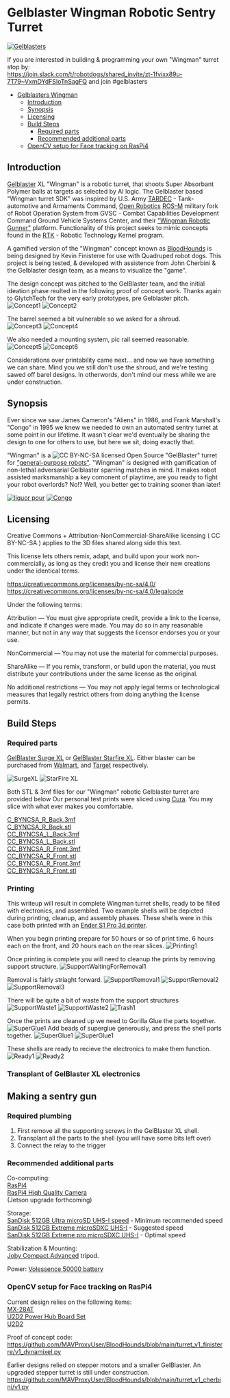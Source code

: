 # Gelblaster Wingman Robotic Sentry Turret

[![Gelblasters](images/GelBlasterlogo.jpg)](https://gelblaster.com)

If you are interested in building & programming your own "Wingman" turret stop by:<br>
https://join.slack.com/t/robotdogs/shared_invite/zt-1fvixx89u-7T79~VxmDYdFSIoTnSagFQ and join #gelblasters 

* [Gelblasters Wingman](#gelblasters-wingman)
   * [Introduction](#introduction)
   * [Synopsis](#synopsis)
   * [Licensing](#licensing)
   * [Build Steps](#build-steps)
      * [Required parts](#required-parts)
      * [Recommended additional parts<br>](#recommended-additional-parts)
   * [OpenCV setup for Face tracking on RasPi4](#opencv-setup-for-face-tracking-on-raspi4)

## Introduction

[Gelblaster](https://gelblaster.com) XL "Wingman" is a robotic turret, that shoots Super Absorbant Polymer balls at targets as selected by AI logic. The Gelblaster based "Wingman turret SDK" was inspired by U.S. Army [TARDEC](https://asc.army.mil/web/news-alt-jfm18-wingman-is-first-step-toward-weaponized-robotics/) - Tank-automotive and Armaments Command, [Open Robotics](https://www.openrobotics.org) [ROS-M](https://rosmilitary.org/faq/) military fork of Robot Operation System from GVSC - Combat Capabilities Development Command Ground Vehicle Systems Center, and their ["Wingman Robotic Gunner"](https://apps.dtic.mil/sti/pdfs/AD1069401.pdf) platform. Functionality of this project seeks to mimic concepts found in the [RTK](https://vimeo.com/593277076?) - Robotic Technology Kernel program. 

A gamified version of the "Wingman" concept known as [BloodHounds](https://github.com/MAVProxyUser/BloodHounds) is being designed by Kevin Finisterre for use with Quadruped robot dogs. This project is being tested, & developed with assistence from John Cherbini & the Gelblaster design team, as a means to visualize the "game". 

The design concept was pitched to the GelBlaster team, and the initial ideation phase reulted in the following proof of concept work. Thanks again to GlytchTech for the very early prototypes, pre Gelblaster pitch.<br> 
![Concept1](https://github.com/MAVProxyUser/Gelblaster_Wingman/raw/main/images/Concept1.png)
![Concept2](https://github.com/MAVProxyUser/Gelblaster_Wingman/raw/main/images/Concept2.png)

The barrel seemed a bit vulnerable so we asked for a shroud.<br> 
![Concept3](https://github.com/MAVProxyUser/Gelblaster_Wingman/raw/main/images/Concept3.png)
![Concept4](https://github.com/MAVProxyUser/Gelblaster_Wingman/raw/main/images/Concept4.png)

We also needed a mounting system, pic rail seemed reasonable.<br> 
![Concept5](https://github.com/MAVProxyUser/Gelblaster_Wingman/raw/main/images/Concept5.png)
![Concept6](https://github.com/MAVProxyUser/Gelblaster_Wingman/raw/main/images/Concept6.png)

Considerations over printability came next... and now we have something we can share. Mind you we still don't use the shroud, and we're testing sawed off barel designs. In otherwords, don't mind our mess while we are under construction.

## Synopsis 

Ever since we saw James Cameron's "Aliens" in 1986, and Frank Marshall's "Congo" in 1995 we knew we needed to own an automated sentry turret at some point in our lifetime. It wasn't clear we'd eventually be sharing the design to one for others to use, but here we sit, doing exactly that. 

"Wingman" is a ![CC BY-NC-SA ](https://licensebuttons.net/l/by-nc-sa/3.0/88x31.png) licensed Open Source "GelBlaster" turret for ["general-purpose robots"](https://www.bostondynamics.com/open-letter-opposing-weaponization-general-purpose-robots). "Wingman" is designed with gamification of non-lethal adversarial Gelblaster sparring matches in mind. It makes robot assisted marksmanship a key comonent of playtime, are you ready to fight your robot overlords? No!? Well, you better get to training sooner than later!

[![liquor pour](http://img.youtube.com/vi/IS2PtmM9mwU/0.jpg)](https://www.youtube.com/watch?v=IS2PtmM9mwU) [![Congo](http://img.youtube.com/vi/Ss35wHcN6iQ/0.jpg)](https://www.youtube.com/watch?v=Ss35wHcN6iQ)<br>

## Licensing 

Creative Commons + Attribution-NonCommercial-ShareAlike licensing ( 
CC BY-NC-SA ) applies to the 3D files shared along side this text. 

This license lets others remix, adapt, and build upon your work non-commercially, as long as they credit you and license their new creations under the identical terms.

https://creativecommons.org/licenses/by-nc-sa/4.0/
https://creativecommons.org/licenses/by-nc-sa/4.0/legalcode

Under the following terms:

Attribution — You must give appropriate credit, provide a link to the license, and indicate if changes were made. You may do so in any reasonable manner, but not in any way that suggests the licensor endorses you or your use.

NonCommercial — You may not use the material for commercial purposes.

ShareAlike — If you remix, transform, or build upon the material, you must distribute your contributions under the same license as the original.

No additional restrictions — You may not apply legal terms or technological measures that legally restrict others from doing anything the license permits.

## Build Steps

### Required parts

[GelBlaster Surge XL](https://gelblaster.com/products/surge-xl)
or
[GelBlaster Starfire XL](https://gelblaster.com/products/starfire-xl). Either blaster can be purchased from [Walmart](https://www.walmart.com/ip/Gel-Blaster-Surge-XL-Day-N-Nite-Gel-Bead-Blaster-with-Glow-in-the-Dark-Starfire-Activator-5k-Starfire-Gellets-10k-Green-Gellets/1283028596), and [Target](https://www.target.com/p/gel-blaster-starfire-xl-glow-in-the-dark-gellet-blaster/-/A-86669382) respectively. 

![SurgeXL](https://github.com/MAVProxyUser/Gelblaster_Wingman/raw/main/images/SurgeXL.jpeg)
![StarFire XL](https://github.com/MAVProxyUser/Gelblaster_Wingman/raw/main/images/StarFire.jpeg)

Both STL & 3mf files for our "Wingman" robotic Gelblaster turret are provided below Our personal test prints were sliced using [Cura](https://ultimaker.com/software/ultimaker-cura). You may slice with what ever makes you comfortable. 

[C_BYNCSA_R_Back.3mf](https://github.com/MAVProxyUser/Gelblaster_Wingman/raw/main/CC_BYNCSA_STL_Files/CC_BYNCSA_R_Back.3mf)<br>
[C_BYNCSA_R_Back.stl](https://github.com/MAVProxyUser/Gelblaster_Wingman/raw/main/CC_BYNCSA_STL_Files/CC_BYNCSA_R_Back.stl)<br>
[CC_BYNCSA_L_Back.3mf](https://github.com/MAVProxyUser/Gelblaster_Wingman/raw/main/CC_BYNCSA_STL_Files/CC_BYNCSA_L_Back.3mf)<br>
[CC_BYNCSA_L_Back.stl](https://github.com/MAVProxyUser/Gelblaster_Wingman/raw/main/CC_BYNCSA_STL_Files/CC_BYNCSA_L_Back.stl)<br>
[CC_BYNCSA_R_Front.3mf](https://github.com/MAVProxyUser/Gelblaster_Wingman/raw/main/CC_BYNCSA_STL_Files/CC_BYNCSA_R_Front.3mf)<br>
[CC_BYNCSA_R_Front.stl](https://github.com/MAVProxyUser/Gelblaster_Wingman/raw/main/CC_BYNCSA_STL_Files/CC_BYNCSA_R_Front.stl)<br>
[CC_BYNCSA_R_Front.3mf](https://github.com/MAVProxyUser/Gelblaster_Wingman/raw/main/CC_BYNCSA_STL_Files/CC_BYNCSA_R_Front.3mf)<br>
[CC_BYNCSA_R_Front.stl](https://github.com/MAVProxyUser/Gelblaster_Wingman/raw/main/CC_BYNCSA_STL_Files/CC_BYNCSA_R_Front.stl)<br>

### Printing
This writeup will result in complete Wingman turret shells, ready to be filled with electronics, and assembled. Two example shells will be depicted during printing, cleanup, and assembly phases. These shells were in this case both printed with an [Ender S1 Pro 3d printer](https://www.creality3dofficial.com/products/ender-3s1-pro-3d-printer). 

When you begin printing prepare for 50 hours or so of print time. 6 hours each on the front, and 20 hours each on the rear slices. 
![Printing1](https://github.com/MAVProxyUser/Gelblaster_Wingman/raw/main/images/Printing1.jpg)

Once printing is complete you will need to cleanup the prints by removing support structure. 
![SupportWaitingForRemoval1](https://github.com/MAVProxyUser/Gelblaster_Wingman/raw/main/images/SupportWaitingForRemoval1.jpeg)

Removal is fairly striaght forward.
![SupportRemoval1](https://github.com/MAVProxyUser/Gelblaster_Wingman/raw/main/images/SupportRemoval1.jpeg)
![SupportRemoval2](https://github.com/MAVProxyUser/Gelblaster_Wingman/raw/main/images/SupportRemoval2.jpeg)
![SupportRemoval3](https://github.com/MAVProxyUser/Gelblaster_Wingman/raw/main/images/SupportRemoval3.jpeg)

There will be quite a bit of waste from the support structures
![SupportWaste1](https://github.com/MAVProxyUser/Gelblaster_Wingman/raw/main/images/SupportWaste1.jpeg)
![SupportWaste2](https://github.com/MAVProxyUser/Gelblaster_Wingman/raw/main/images/SupportWaste2.jpeg)
![Trash1](https://github.com/MAVProxyUser/Gelblaster_Wingman/raw/main/images/Trash1.jpeg)

Once the prints are cleaned up we need to Gorilla Glue the parts together. 
![SuperGlue1](https://github.com/MAVProxyUser/Gelblaster_Wingman/raw/main/images/SuperGlue1.jpeg)
Add beads of superglue generously, and press the shell parts together. 
![SuperGlue1](https://github.com/MAVProxyUser/Gelblaster_Wingman/raw/main/images/SuperGlue2.jpeg)
![SuperGlue1](https://github.com/MAVProxyUser/Gelblaster_Wingman/raw/main/images/SuperGlue3.jpeg)

These shells are ready to recieve the electronics to make them function. 
![Ready1](https://github.com/MAVProxyUser/Gelblaster_Wingman/raw/main/images/Ready1.jpeg)
![Ready2](https://github.com/MAVProxyUser/Gelblaster_Wingman/raw/main/images/Ready2.jpeg)

### Transplant of GelBlaster XL electronics

## Making a sentry gun

### Required plumbing
1) First remove all the supporting screws in the GelBlaster XL shell. 
2) Transplant all the parts to the shell (you will have some bits left over)
3) Connect the relay to the trigger

### Recommended additional parts<br>
Co-computing:<br>
[RasPi4](https://www.raspberrypi.com/products/raspberry-pi-4-model-b/)<br>
[RasPi4 Hiqh Quality Camera](https://www.raspberrypi.com/products/raspberry-pi-high-quality-camera/)<br>
(Jetson upgrade forthcoming)

Storage:<br>
[SanDisk 512GB Ultra microSD UHS-I speed](https://www.westerndigital.com/products/outlet/memory-cards/sandisk-ultra-uhs-i-microsd#SDSQUAR-512G-AN6MA) - Minimum recommended speed<br>
[SanDisk 512GB Extreme microSDXC UHS-I](https://www.westerndigital.com/products/memory-cards/sandisk-extreme-uhs-i-microsd#SDSQXAV-512G-GN6MA) - Suggested speed<br>
[SanDisk 512GB Extreme pro microSDXC UHS-I](https://www.westerndigital.com/products/memory-cards/sandisk-extreme-pro-uhs-i-microsd#SDSQXCD-512G-GN6MA) - Optimal speed<br>

Stabilization & Mounting:<br>
[Joby Compact Advanced](https://joby.com/ca-en/compact-advanced-tripod-for-smartphone-and-camera-jb01763-bww/) tripod. <br>

Power:
[Volessence 50000 battery](https://www.amazon.com/Volessence-50000mAh-Laptop-Portable-Charger/dp/B07RNZZXRM)

### OpenCV setup for Face tracking on RasPi4
Current design relies on the following items:<br>
[MX-28AT](https://www.robotis.us/dynamixel-mx-28at/)<br>
[U2D2 Power Hub Board Set](https://www.robotis.us/u2d2-power-hub-board-set/)<br>
[U2D2](https://www.robotis.us/u2d2-power-hub-board-set/)<br>

Proof of concept code:<br>
https://github.com/MAVProxyUser/BloodHounds/blob/main/turret_v1_finisterre/v1_dynamixel.py

Earlier designs relied on stepper motors and a smaller GelBlaster. An upgraded stepper turret is still under 
construction.<br>
https://github.com/MAVProxyUser/BloodHounds/blob/main/turret_v1_cherbini/v1.py

